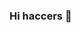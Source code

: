 ### Hi haccers 👋

<!--
**Solaree/Solaree** is a ✨ _special_ ✨ repository because its `README.md` (this file) appears on your GitHub profile.

Here are some ideas to get you started:

- 🔭 I’m currently working on v12 Brawl Stars server
- 🌱 I’m currently learning python frameworks & JavaScript
- 🌐 Reach me: http://solar.web1337.net/
- My discord: solar#0156
-->
